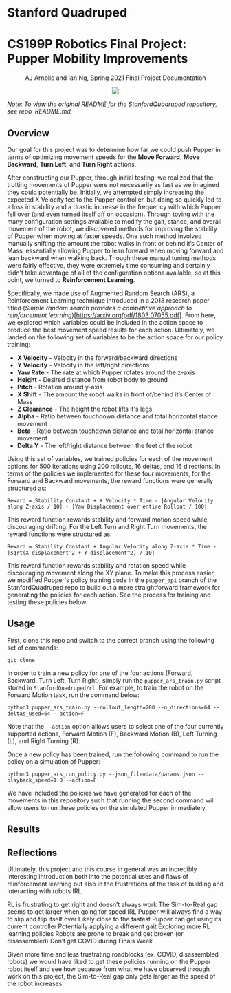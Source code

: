# Stanford Quadruped

# CS199P Robotics Final Project: Pupper Mobility Improvements
<p align="center">
AJ Arnolie and Ian Ng, Spring 2021 Final Project Documentation
</p>

<p align="center">
  <img src="https://user-images.githubusercontent.com/57520931/172830198-0aa07c93-ac87-444e-b930-929a41eb14fb.gif"/>
</p>

_Note: To view the original README for the StanfordQuadruped repository, see repo_README.md._

## Overview
Our goal for this project was to determine how far we could push Pupper in terms of optimizing movement speeds for the **Move Forward**, **Move Backward**, **Turn Left**, and **Turn Right** actions. 

After constructing our Pupper, through initial testing, we realized that the trotting movements of Pupper were not necessarily as fast as we imagined they could potentially be. Initially, we attempted simply increasing the expected X Velocity fed to the Pupper controller, but doing so quickly led to a loss in stability and a drastic increase in the frequency with which Pupper fell over (and even turned itself off on occasion). Through toying with the many configuration settings available to modify the gait, stance, and overall movement of the robot, we discovered methods for improving the stability of Pupper when moving at faster speeds. One such method involved manually shifting the amount the robot walks in front or behind it’s Center of Mass, essentially allowing Pupper to lean forward when moving forward and lean backward when walking back. Though these manual tuning methods were fairly effective, they were extremely time consuming and certainly didn't take advantage of all of the configuration options available, so at this point, we turned to **Reinforcement Learning**.

Specifically, we made use of Augmented Random Search (ARS), a Reinforcement Learning technique introduced in a 2018 research paper titled (_Simple random search provides a competitive approach to reinforcement learning_)[https://arxiv.org/pdf/1803.07055.pdf]. From here, we explored which variables could be included in the action space to produce the best movement speed results for each action. Ultimately, we landed on the following set of variables to be the action space for our policy training:
- **X Velocity** - Velocity in the forward/backward directions
- **Y Velocity** - Velocity in the left/right directions
- **Yaw Rate** - The rate at which Pupper rotates around the z-axis
- **Height** - Desired distance from robot body to ground
- **Pitch** - Rotation around y-axis
- **X Shift** - The amount the robot walks in front of/behind it’s Center of Mass 
- **Z Clearance** - The height the robot lifts it's legs
- **Alpha** - Ratio between touchdown distance and total horizontal stance movement
- **Beta** - Ratio between touchdown distance and total horizontal stance movement
- **Delta Y** - The left/right distance between the feet of the robot

Using this set of variables, we trained policies for each of the movement options for 500 iterations using 200 rollouts, 16 deltas, and 16 directions. In terms of the policies we implemented for these four movements, for the Forward and Backward movements, the reward functions were generally structured as:

`Reward = Stability Constant + X Velocity * Time - |Angular Velocity along Z-axis / 10| - |Yaw Displacement over entire Rollout / 100|`

This reward function rewards stability and forward motion speed while discouraging drifting. For the Left Turn and Right Turn movements, the reward functions were structured as:

`Reward = Stability Constant + Angular Velocity along Z-axis * Time - |sqrt(X-displacement^2 + Y-displacement^2) / 10|`

This reward function rewards stability and rotation speed while discouraging movement along the XY plane. To make this process easier, we modified Pupper's policy training code in the `pupper_api` branch of the StanfordQuadruped repo to build out a more straightforward framework for generating the policies for each action. See the process for training and testing these policies below.

## Usage

First, clone this repo and switch to the correct branch using the following set of commands:
```
git clone 
```

In order to train a new policy for one of the four actions (Forward, Backward, Turn Left, Turn Right), simply run the `pupper_ars_train.py` script stored in `StanfordQuadruped/rl`. For example, to train the robot on the Forward Motion task, run the command below:
```
python3 pupper_ars_train.py --rollout_length=200 --n_directions=64 --deltas_used=64 --action=F
```
Note that the `--action` option allows users to select one of the four currently supported actions, Forward Motion (F), Backward Motion (B), Left Turning (L), and Right Turning (R). 

Once a new policy has been trained, run the following command to run the policy on a simulation of Pupper:
```
python3 pupper_ars_run_policy.py --json_file=data/params.json --playback_speed=1.0 --action=F
```

We have included the policies we have generated for each of the movements in this repository such that running the second command will allow users to run these policies on the simulated Pupper immediately.

## Results


## Reflections
Ultimately, this project and this course in general was an incredibly interesting introduction both into the potential uses and flaws of reinforcement learning but also in the frustrations of the task of building and interacting with robots IRL.

RL is frustrating to get right and doesn’t always work
The Sim-to-Real gap seems to get larger when going for speed
IRL Pupper will always find a way to slip and flip itself over
Likely close to the fastest Pupper can get using its current controller
Potentially applying a different gait
Exploring more RL learning policies
Robots are prone to break and get broken (or disassembled)
Don’t get COVID during Finals Week



Given more time and less frustrating roadblocks (ex. COVID, disassembled robots) we would have liked to get these policies running on the Pupper robot itself and see how because from what we have observed through work on this project, the Sim-to-Real gap only gets larger as the speed of the robot increases. 

